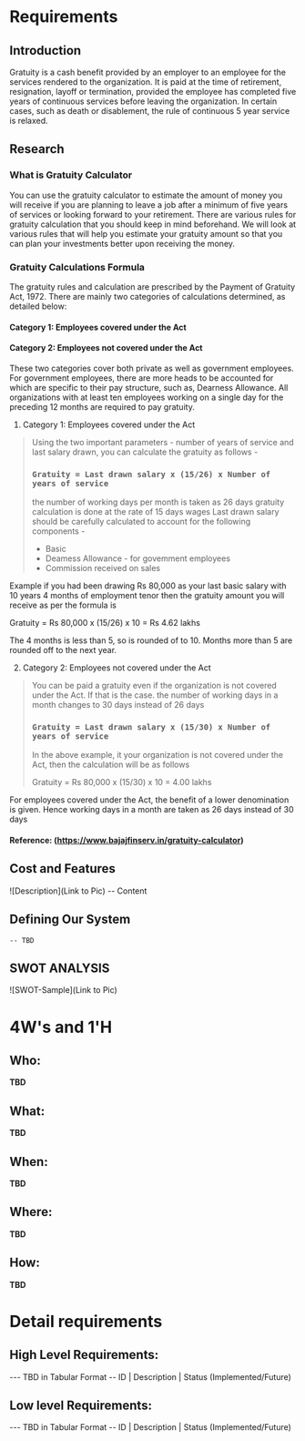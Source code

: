 # Requirements
## Introduction
Gratuity is a cash benefit provided by an employer to an employee for the services rendered to the organization. It is paid at the time of retirement, resignation, layoff or termination, provided the employee has completed five years of continuous services before leaving the organization. In certain cases, such as death or disablement, the rule of continuous 5 year service is relaxed.

## Research

### What is Gratuity Calculator
You can use the gratuity calculator to estimate the amount of money you will receive if you are planning to leave a job after a minimum of five years of services or looking forward to your retirement. There are various rules for gratuity calculation that you should keep in mind beforehand. We will look at various rules that will help you estimate your gratuity amount so that you can plan your investments better upon receiving the money.

### Gratuity Calculations Formula
The gratuity rules and calculation are prescribed by the Payment of Gratuity Act, 1972. There are mainly two categories of calculations determined, as detailed below:
#### Category 1: Employees covered under the Act
#### Category 2: Employees not covered under the Act

These two categories cover both private as well as government employees. For government employees, there are more heads to be accounted for which are specific to their pay structure, such as, Dearness Allowance. All organizations with at least ten employees working on a single day for the preceding 12 months are required to pay gratuity.

1. Category 1: Employees covered under the Act 

> Using the two important parameters - number of years of service and last salary drawn, you can calculate the gratuity as follows - 
> ### ` Gratuity = Last drawn salary x (15/26) x Number of years of service `
> the number of working days per month is taken as 26 days
> gratuity calculation is done at the rate of 15 days wages
> Last drawn salary should be carefully calculated to account for the following components -
> * Basic
> * Deamess Allowance - for govemment employees
> * Commission received on sales

Example if you had been drawing Rs 80,000 as your last basic salary with 10 years 4 months of employment tenor then the gratuity amount you will receive as per the formula is

Gratuity = Rs 80,000 x (15/26) x 10 = Rs 4.62 lakhs

The 4 months is less than 5, so is rounded of to 10. Months more than 5 are rounded off to the next year.

2. Category 2: Employees not covered under the Act

> You can be paid a gratuity even if the organization is not covered under the Act. If that is the case. the number of working days in a month changes to 30 days instead of 26 days
> ### ` Gratuity = Last drawn salary x (15/30) x Number of years of service `
> In the above example, it your organization is not covered under the Act, then the calculation will be as follows
> 
> Gratuity = Rs 80,000 x (15/30) x 10 = 4.00 lakhs

For employees covered under the Act, the benefit of a lower denomination is given. Hence working days in a month are taken as 26 days instead of 30 days

#### Reference: (https://www.bajajfinserv.in/gratuity-calculator)
## Cost and Features
![Description](Link to Pic)
-- Content 
## Defining Our System
    -- TBD
## SWOT ANALYSIS
![SWOT-Sample](Link to Pic)

# 4W&#39;s and 1&#39;H

## Who:

**TBD**

## What:

**TBD**

## When:

**TBD**

## Where:

**TBD**

## How:

**TBD**

# Detail requirements
## High Level Requirements:
--- TBD in Tabular Format 
-- ID | Description | Status (Implemented/Future)


##  Low level Requirements:
--- TBD in Tabular Format 
-- ID | Description | Status (Implemented/Future)
